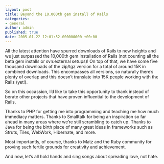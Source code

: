 ```yaml
---
layout: post
title: Beyond the 10,000th gem install of Rails
categories:
- general
author: admin
published: true
date: 2005-01-22 12:01:52.000000000 +00:00
---
```

<p>All the latest attention have spurred downloads of Rails to new heights and we just surpassed the 10,000th gem installation of Rails (not counting all the beta gem installs or svn:external setups)! On top of that, we have some five thousand downloads of the zip/tgz version for a total of around 15K in combined downloads. This encompasses all versions, so naturally there&#8217;s plenty of overlap and this doesn&#8217;t translate into 15K people working with the Rails (yet!).</p>
<p>So on this occassion, I&#8217;d like to take this opportunity to thank instead of berate other projects that have proven influential to the development of Rails.</p>
<p>Thanks to <span class="caps">PHP</span> for getting me into programming and teaching me how much immediacy matters. Thanks to Smalltalk for being an inspiration so far ahead in many areas where we&#8217;re still scrambling to catch up. Thanks to Java for being the birth place of many great ideas in frameworks such as Struts, Tiles, WebWork, Hibernate, and more.</p>
<p>Most importantly, of course, thanks to Matz and the Ruby community for proving such fertile grounds for creativity and achievement.</p>
<p>And now, let&#8217;s all hold hands and sing songs about spreading love, not hate.</p>